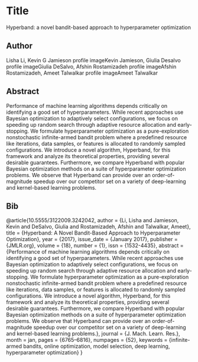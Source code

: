 # Title
Hyperband: a novel bandit-based approach to hyperparameter optimization

## Author
Lisha Li, Kevin G Jamieson profile imageKevin Jamieson, Giulia  Desalvo profile imageGiulia DeSalvo, Afshin  Rostamizadeh profile imageAfshin Rostamizadeh, Ameet  Talwalkar profile imageAmeet Talwalkar

## Abstract
Performance of machine learning algorithms depends critically on identifying a good set of hyperparameters. While recent approaches use Bayesian optimization to adaptively select configurations, we focus on speeding up random search through adaptive resource allocation and early-stopping. We formulate hyperparameter optimization as a pure-exploration nonstochastic infinite-armed bandit problem where a predefined resource like iterations, data samples, or features is allocated to randomly sampled configurations. We introduce a novel algorithm, Hyperband, for this framework and analyze its theoretical properties, providing several desirable guarantees. Furthermore, we compare Hyperband with popular Bayesian optimization methods on a suite of hyperparameter optimization problems. We observe that Hyperband can provide over an order-of-magnitude speedup over our competitor set on a variety of deep-learning and kernel-based learning problems.

## Bib
@article{10.5555/3122009.3242042,
author = {Li, Lisha and Jamieson, Kevin and DeSalvo, Giulia and Rostamizadeh, Afshin and Talwalkar, Ameet},
title = {Hyperband: A Novel Bandit-Based Approach to Hyperparameter Optimization},
year = {2017},
issue_date = {January 2017},
publisher = {JMLR.org},
volume = {18},
number = {1},
issn = {1532-4435},
abstract = {Performance of machine learning algorithms depends critically on identifying a good set of hyperparameters. While recent approaches use Bayesian optimization to adaptively select configurations, we focus on speeding up random search through adaptive resource allocation and early-stopping. We formulate hyperparameter optimization as a pure-exploration nonstochastic infinite-armed bandit problem where a predefined resource like iterations, data samples, or features is allocated to randomly sampled configurations. We introduce a novel algorithm, Hyperband, for this framework and analyze its theoretical properties, providing several desirable guarantees. Furthermore, we compare Hyperband with popular Bayesian optimization methods on a suite of hyperparameter optimization problems. We observe that Hyperband can provide over an order-of-magnitude speedup over our competitor set on a variety of deep-learning and kernel-based learning problems.},
journal = {J. Mach. Learn. Res.},
month = jan,
pages = {6765–6816},
numpages = {52},
keywords = {infinite-armed bandits, online optimization, model selection, deep learning, hyperparameter optimization}
}
